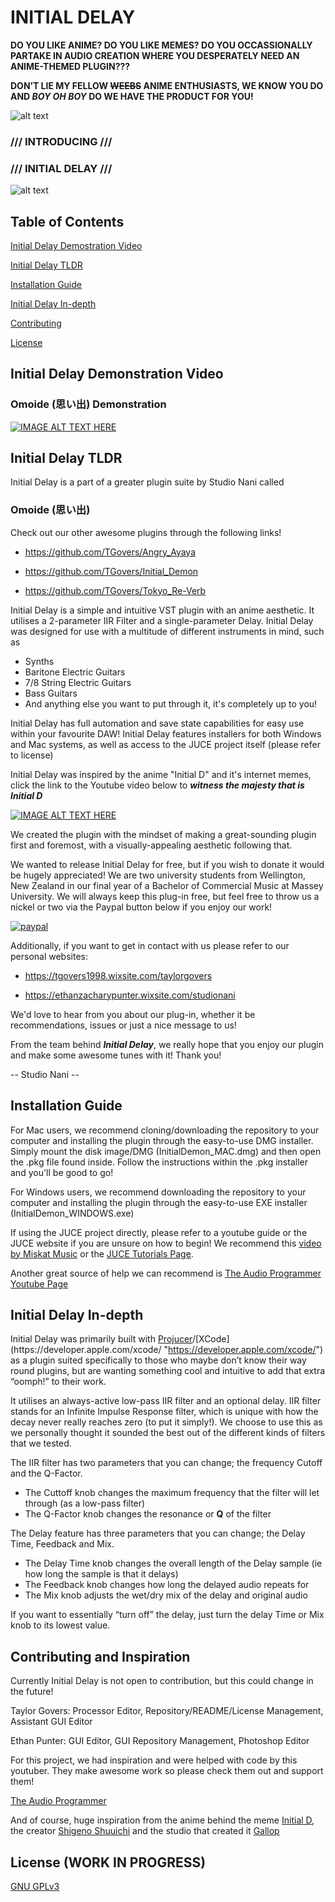 # INITIAL DELAY

**DO YOU LIKE ANIME? DO YOU LIKE MEMES? DO YOU OCCASSIONALLY PARTAKE IN AUDIO CREATION WHERE YOU DESPERATELY NEED AN ANIME-THEMED PLUGIN???** 

**DON’T LIE MY FELLOW ~~WEEBS~~ ANIME ENTHUSIASTS, WE KNOW YOU DO AND _BOY OH BOY_ DO WE HAVE THE PRODUCT FOR YOU!**

![alt text](https://i.imgur.com/oncXwbO.jpg?1 "Drift")

### /// INTRODUCING ///
### /// INITIAL DELAY ///

![alt text](https://i.imgur.com/n1Wqot0.png "InitialDelay")

## Table of Contents  
[Initial Delay Demostration Video](#initialdelaydemonstrationvideo)

[Initial Delay TLDR](#initialdelaytldr)

[Installation Guide](#installation-guide)

[Initial Delay In-depth](#initial-delay-in-depth)

[Contributing](#contributing)

[License](#license)

<a name="initialdelaydemonstrationvideo"/>
<a name="initialdelaytldr"/>
<a name="installationguide"/>
<a name="initialdelayindepth"/>

## Initial Delay Demonstration Video

### Omoide (思い出) Demonstration

[![IMAGE ALT TEXT HERE](https://i.imgur.com/GYrOufe.png)](https://vimeo.com/367559235)

## Initial Delay TLDR 

Initial Delay is a part of a greater plugin suite by Studio Nani called 

### Omoide (思い出)

Check out our other awesome plugins through the following links!

- https://github.com/TGovers/Angry_Ayaya

- https://github.com/TGovers/Initial_Demon

- https://github.com/TGovers/Tokyo_Re-Verb

Initial Delay is a simple and intuitive VST plugin with an anime aesthetic. It utilises a 2-parameter IIR Filter and a single-parameter Delay. Initial Delay was designed for use with a multitude of different instruments in mind, such as
* Synths
* Baritone Electric Guitars
* 7/8 String Electric Guitars
* Bass Guitars
* And anything else you want to put through it, it's completely up to you!

Initial Delay has full automation and save state capabilities for easy use within your favourite DAW! Initial Delay features installers for both Windows and Mac systems, as well as access to the JUCE project itself (please refer to license) 

Initial Delay was inspired by the anime "Initial D" and it's internet memes, click the link to the Youtube video below to **_witness the majesty that is Initial D_** 

[![IMAGE ALT TEXT HERE](http://img.youtube.com/vi/fWhZWX3FnXg/0.jpg)](https://www.youtube.com/watch?v=fWhZWX3FnXg)

We created the plugin with the mindset of making a great-sounding plugin first and foremost, with a visually-appealing aesthetic following that. 

We wanted to release Initial Delay for free, but if you wish to donate it would be hugely appreciated! We are two university students from Wellington, New Zealand in our final year of a Bachelor of Commercial Music at Massey University. We will always keep this plug-in free, but feel free to throw us a nickel or two via the Paypal button below if you enjoy our work!


[![paypal](https://www.paypalobjects.com/en_US/i/btn/btn_donateCC_LG.gif)](https://www.paypal.com/cgi-bin/webscr?cmd=_s-xclick&hosted_button_id=YP29EFC3QEU4L)

Additionally, if you want to get in contact with us please refer to our personal websites:

- https://tgovers1998.wixsite.com/taylorgovers

- https://ethanzacharypunter.wixsite.com/studionani

We'd love to hear from you about our plug-in, whether it be recommendations, issues or just a nice message to us!

From the team behind **_Initial Delay_**, we really hope that you enjoy our plugin and make some awesome tunes with it!
Thank you!

-- Studio Nani --

## Installation Guide

For Mac users, we recommend cloning/downloading the repository to your computer and installing the plugin through the easy-to-use DMG installer. Simply mount the disk image/DMG (InitialDemon_MAC.dmg) and then open the .pkg file found inside. Follow the instructions within the .pkg installer and you'll be good to go!

For Windows users, we recommend downloading the repository to your computer and installing the plugin through the easy-to-use EXE installer (InitialDemon_WINDOWS.exe)

If using the JUCE project directly, please refer to a youtube guide or the JUCE website if you are unsure on how to begin! We recommend this [video by Miskat Music](https://www.youtube.com/watch?v=rGzSSNjbXlA "https://www.youtube.com/watch?v=rGzSSNjbXlA") or the [JUCE Tutorials Page](https://juce.com/learn/tutorials "https://juce.com/learn/tutorials").

Another great source of help we can recommend is [The Audio Programmer Youtube Page](https://www.youtube.com/channel/UCpKb02FsH4WH4X_2xhIoJ1A "https://www.youtube.com/channel/UCpKb02FsH4WH4X_2xhIoJ1A") 

## Initial Delay In-depth

Initial Delay was primarily built with [Projucer](https://juce.com/ "https://juce.com/")/[XCode](https://developer.apple.com/xcode/ "https://developer.apple.com/xcode/") as a plugin suited specifically to those who maybe don’t know their way round plugins, but are wanting something cool and intuitive to add that extra “oomph!” to their work.

It utilises an always-active low-pass IIR filter and an optional delay. IIR filter stands for an Infinite Impulse Response filter, which is unique with how the decay never really reaches zero (to put it simply!). We choose to use this as we personally thought it sounded the best out of the different kinds of filters that we tested. 

The IIR filter has two parameters that you can change; the frequency Cutoff and the Q-Factor. 
* The Cuttoff knob changes the maximum frequency that the filter will let through (as a low-pass filter)
* The Q-Factor knob changes the resonance or **Q** of the filter

The Delay feature has three parameters that you can change; the Delay Time, Feedback and Mix. 
* The Delay Time knob changes the overall length of the Delay sample (ie how long the sample is that it delays)
* The Feedback knob changes how long the delayed audio repeats for
* The Mix knob adjusts the wet/dry mix of the delay and original audio

If you want to essentially “turn off” the delay, just turn the delay Time or Mix knob to its lowest value. 

## Contributing and Inspiration

Currently Initial Delay is not open to contribution, but this could change in the future!

Taylor Govers: Processor Editor, Repository/README/License Management, Assistant GUI Editor

Ethan Punter: GUI Editor, GUI Repository Management, Photoshop Editor

For this project, we had inspiration and were helped with code by this youtuber. They make awesome work so please check them out and support them!

[The Audio Programmer](https://www.youtube.com/channel/UCpKb02FsH4WH4X_2xhIoJ1A "https://www.youtube.com/channel/UCpKb02FsH4WH4X_2xhIoJ1A")

And of course, huge inspiration from the anime behind the meme [Initial D](https://myanimelist.net/anime/185/Initial_D_First_Stage "https://myanimelist.net/anime/185/Initial_D_First_Stage"), the creator [Shigeno Shuuichi](https://myanimelist.net/people/2357/Shuuichi_Shigeno "https://myanimelist.net/people/2357/Shuuichi_Shigeno") and the studio that created it [Gallop](https://myanimelist.net/anime/producer/36/Gallop "https://myanimelist.net/anime/producer/36/Gallop")  

## License (WORK IN PROGRESS)

[GNU GPLv3](https://github.com/TGovers/Initial_Delay/blob/master/LICENSE.txt)
